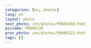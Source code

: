 ```yaml
---
categories: [en, photos]
lang: en
layout: photo
next_photo: /en/photos/P0000388.html
picname: P0000226
prev_photo: /en/photos/P0000225.html
tags: []
---
```

